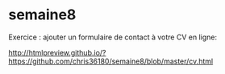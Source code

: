 # semaine8

Exercice : ajouter un formulaire de contact à votre CV en ligne:

http://htmlpreview.github.io/?https://github.com/chris36180/semaine8/blob/master/cv.html
